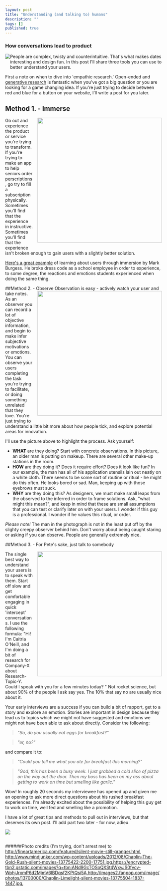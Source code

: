 ```yaml
---
layout: post
title: "Understanding (and talking to) humans"
description: ""
tags: []
published: true
---
```


### How conversations lead to product
[<img src="{% asset_path observation.png %}" style="float:left; margin-bottom: 25px">](http://www.youtube.com/watch?v=OITJxh51z3Q)
People are complex, twisty and counterintuitive. That's what makes dates interesting and design fun. In this post I'll share three tools you can use to better understand your users. 

First a note on when to dive into 'empathic research.' Open-ended and [generative research](http://johnnyholland.org/2012/03/finding-empathy-through-generative-research/) is fantastic when you've got a big question or you are looking for a game changing idea. If you're just trying to decide between red and blue for a button on your website, I'll write a post for you later.

## Method 1. - Immerse
<img src="{% asset_path chaplin.jpg %}" style="float:right; padding-left: 15px; margin-bottom: 15px;" width="400px">
Go out and experience the product or service you're trying to transform. If you're trying to make an app to help seniors order perscriptions, go try to fill a subscription physically. Sometimes you'll find that the experience in instructive. Sometimes you'll find that the experience isn't broken enough to gain users with a slightly better solution. 

[Here's a great example](http://learningactivist.com/2013/06/28/insight-through-design-thinking-immersion/) of learning about users through immersion by Mark Burgess. He broke dress code as a school employee in order to experience, to some degree, the reactions and emotions students experienced when doing the same thing. 

##Method 2. - Observe
<img src="{% asset_path observe.jpg %}" style="float:right; padding-left: 15px; margin-bottom: 15px;" width="400px">Observation is easy - actively watch your user and take notes. As an observer you can record a lot of objective information, and begin to make infer subjective motivations or emotions. You can observe your users completing the task you're trying to facilitate, or doing something unrelated that they love. You're just trying to understand a little bit more about how people tick, and explore potential areas for innovation.

I'll use the picture above to highlight the process. Ask yourself:

- **WHAT** are they doing? Start with concrete observations. In this picture, an older man is putting on makeup. There are several other make-up stations in the room. 
- **HOW** are they doing it? Does it require effort? Does it look like fun? In our example, the man has all of his application utensils lain out neatly on a white cloth. There seems to be some sort of routine or ritual - he might do this often. He looks bored or sad. Man, keeping up with those eyebrows must suck. 
- **WHY** are they doing this? As designers, we must make small leaps from the observed to the inferred in order to frame solutions. Ask, "what might this mean?", and keep in mind that these are small assumptions that you can test or clarify later on with your users. I wonder if this guy is a professional. I wonder if he values this ritual, or order.  

*Please note!* The man in the photograph is not in the least put off by the slighty creepy observer behind him. Don't worry about being caught staring or asking if you can observe. People are generally extremely  nice. 

##Method 3. - For Pete's sake, just talk to somebody

<img src="{% asset_path interview.jpg %}" style="float:right; padding-left: 15px; margin-bottom: 15px;" width="400px">

The single best way to understand your users is to speak with them. Start off slow and get comfortable engaging in quick 'intercept' conversations. I use the following formula: 
"Hi! I'm Caitria O'Neill, and I'm doing a bit of research for Company-X about Research-Topic-Y. Could I speak with you for a few minutes today? "
Not rocket science, but about 90% of the people I ask say yes. The 10% that say no are usually nice about it. 

Your early interviews are a success if you can build a bit of rapport, get to a story and explore an emotion. Stories are important in design because they lead us to topics which we might not have suggested and emotions we might not have been able to ask about directly. Consider the following: 

>*"So, do you usually eat eggs for breakfast?"*

>*"er, no?"*

and compare it to: 

>*"Could you tell me what you ate for breakfast this morning?"*

>*"God, this has been a busy week. I just grabbed a cold slice of pizza on the way out the door. Then my boss has been on my ass about getting to work on time but smelling like garlic."*

Wow! In roughly 20 seconds my interviewee has opened up and given me an opening to ask more direct questions about his rushed breakfast experiences. I'm already excited about the possibility of helping this guy get to work on time, well fed and smelling like a promotion. 


I have a lot of great tips and methods to pull out in interviews, but that deserves its own post. I'll add part two later - for now, adieu. 


<img src="{% asset_path theend.png %}" style="text-align:center; margin-bottom: 15px;">


######Photo credits (I'm trying, don't arrest me) to http://fineartamerica.com/featured/silent-movie-still-granger.html, http://www.mindjunker.com/wp-content/uploads/2012/08/Chaplin-The-Gold-Rush-silent-movies-13775422-2200-17751.jpg,https://encrypted-tbn2.gstatic.com/images?q=tbn:ANd9GcTOSoQXSt4WxvJS0fvcv-WphjJrxmP6d2MjmV6lBDqsf2KPtQsi5A,http://images2.fanpop.com/image/photos/13700000/Chaplin-Limelight-silent-movies-13775504-1837-1447.jpg, 